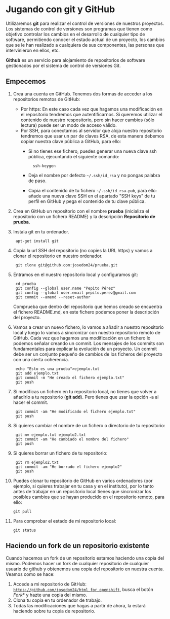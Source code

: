 # Jugando con git y GitHub

Utilizaremos **git** para realizar el control de versiones de nuestros proyectos. Los sistemas de control de versiones son programas que tienen como objetivo controlar los cambios en el desarrollo de cualquier tipo de software, permitiendo conocer el estado actual de un proyecto, los cambios que se le han realizado a cualquiera de sus componentes, las personas que intervinieron en ellos, etc.

**Github** es un servicio para alojamiento de repositorios de software gestionados por el sistema de control de versiones Git. 

## Empecemos

1. Crea una cuenta en GitHub. Tenemos dos formas de acceder a los repositorios remotos de GitHub:

    * Por https: En este caso cada vez que hagamos una modificación en el repositorio tendremos que autentificarnos. Si queremos utilizar el contenido de nuestro respositorio, pero sin hacer cambios (sólo lectura) puede ser un modo de acceso válido.
    * Por SSH, para conectarnos al servidor que aloja nuestro repositorio tendremos que usar un par de claves RSA, de esta manera debemos copiar nuestra clave pública a GitHub, para ello:
        * Si no tienes ese fichero, puedes generar una nueva clave ssh pública, ejecuntando el siguiente comando: 

                ssh-keygen
        
        * Deja el nombre por defecto `~/.ssh/id_rsa` y no pongas palabra de paso.
	    * Copia el contenido de tu fichero `~/.ssh/id_rsa.pub`, para ello: añade una nueva clave SSH en el apartado "SSH keys" de tu perfil en GitHub y pega el contenido de tu clave pública.
	
2. Crea en GitHub un repositorio con el nombre **prueba** (inicializa el repositorio con un fichero README) y la descripción **Repositorio de prueba**.
3. Instala git en tu ordenador.

		apt-get install git

4. Copia la url SSH del repositorio (no copies la URL https) y vamos a clonar el repositorio en nuestro ordenador.

		git clone git@github.com:josedom24/prueba.git

5. Entramos en el nuestro repositorio local y configuramos git:

		cd prueba
		git config --global user.name "Pepito Pérez"
		git config --global user.email pepito.perez@gmail.com
		git commit --amend --reset-author

	Comprueba que dentro del repositorio que hemos creado se encuentra el fichero README.md, en este fichero podemos poner la descripción del proyecto.

6. Vamos a crear un nuevo fichero, lo vamos a añadir a nuestro repositorio local y luego lo vamos a sincronizar con nuestro repositorio remoto de GitHub. Cada vez que hagamos una modificación en un fichero lo podemos señalar creando un commit. Los mensajes de los commits son fundamentales para explicar la evolución de un proyecto. Un commit debe ser un conjunto pequeño de cambios de los ficheros del proyecto con una cierta coherencia.

		echo "Esto es una prueba">ejemplo.txt
		git add ejemplo.txt
		git commit -m "He creado el fichero ejemplo.txt"
		git push

7. Si modificas un fichero en tu repositorio local, no tienes que volver a añadirlo a tu repositorio (**git add**). Pero tienes que usar la opción -a al hacer el commit.

		git commit -am "He modificado el fichero ejemplo.txt"
		git push

8. Si quieres cambiar el nombre de un fichero o directorio de tu repositorio:

		git mv ejemplo.txt ejemplo2.txt
		git commit -am "He cambiado el nombre del fichero"
		git push

9. Si quieres borrar un fichero de tu repositorio:

		git rm ejemplo2.txt
		git commit -am "He borrado el fichero ejemplo2"
		git push

10. Puedes clonar tu repositorio de GitHub en varios ordenadores (por ejemplo, si quieres trabajar en tu casa y en el instituto), por lo tanto antes de trabajar en un repositorio local tienes que sincronizar los posibles cambios que se hayan producido en el repositorio remoto, para ello:

		git pull

11. Para comprobar el estado de mi repositorio local:

		git status


## Haciendo un fork de un repositorio existente

Cuando hacemos un fork de un repositorio estamos haciendo una copia del mismo. Podemos hacer un fork de cualquier repositorio de cualquier usuario de github y obtenemos una copia del repositorio en nuestra cuenta. Veamos como se hace:

1. Accede a mi repositorio de GitHub: [`https://github.com/josedom24/html_for_openshift`](https://github.com/josedom24/html_for_openshift), busca el botón *Fork** y hazte una copia del mismo.
2. Clona tu copia en tu ordenador de trabajo.
3. Todas las modificaciones que hagas a partir de ahora, la estará haciendo sobre tu copia de repositorio. 

